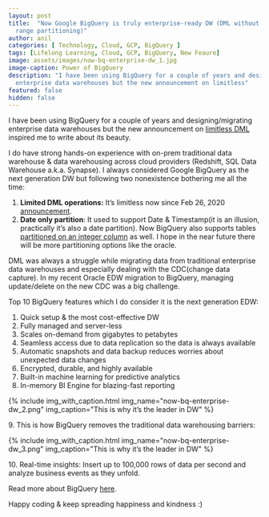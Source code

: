 ```yaml
---
layout: post
title:  "Now Google BigQuery is truly enterprise-ready DW (DML without limits; Integer
  range partitioning)"
author: anil
categories: [ Technology, Cloud, GCP, BigQuery ]
tags: [Lifelong Learning, Cloud, GCP, BigQuery, New Feaure]
image: assets/images/now-bq-enterprise-dw_1.jpg
image-caption: Power of BigQuery
description: "I have been using BigQuery for a couple of years and designing/migrating
  enterprise data warehouses but the new announcement on limitless"
featured: false
hidden: false
---
```

I have been using BigQuery for a couple of years and designing/migrating enterprise data warehouses but the new announcement on [limitless DML](https://cloud.google.com/bigquery/docs/creating-integer-range-partitions) inspired me to write about its beauty.

I do have strong hands-on experience with on-prem traditional data warehouse & data warehousing across cloud providers (Redshift, SQL Data Warehouse a.k.a. Synapse). I always considered Google BigQuery as the next generation DW but following two nonexistence bothering me all the time:

1.  **Limited DML operations:** It’s limitless now since Feb 26, 2020 [announcement](https://cloud.google.com/blog/products/data-analytics/dml-without-limits-now-in-bigquery?utm_source=feedburner&utm_medium=email&utm_campaign=Feed:%2Bgoogleblog%2FCNkG%2B%28Google%2BCloud%2BPlatform%2BBlog%29).
2.  **Date only partition**: It used to support Date & Timestamp(it is an illusion, practically it’s also a date partition). Now BigQuery also supports tables [partitioned on an integer column](https://cloud.google.com/bigquery/docs/creating-integer-range-partitions) as well. I hope in the near future there will be more partitioning options like the oracle.

DML was always a struggle while migrating data from traditional enterprise data warehouses and especially dealing with the CDC(change data capture). In my recent Oracle EDW migration to BigQuery, managing update/delete on the new CDC was a big challenge.

Top 10 BigQuery features which I do consider it is the next generation EDW:

1.  Quick setup & the most cost-effective DW
2.  Fully managed and server-less
3.  Scales on-demand from gigabytes to petabytes
4.  Seamless access due to data replication so the data is always available
5.  Automatic snapshots and data backup reduces worries about unexpected data changes
6.  Encrypted, durable, and highly available
7.  Built-in machine learning for predictive analytics
8.  In-memory BI Engine for blazing-fast reporting

{% include img_with_caption.html img_name="now-bq-enterprise-dw_2.png"
img_caption="This is why it’s the leader in DW" %}

9\. This is how BigQuery removes the traditional data warehousing barriers:

{% include img_with_caption.html img_name="now-bq-enterprise-dw_3.png"
img_caption="This is why it’s the leader in DW" %}

10\. Real-time insights: Insert up to 100,000 rows of data per second and analyze business events as they unfold.

Read more about BigQuery [here](https://cloud.google.com/bigquery).

Happy coding & keep spreading happiness and kindness :)